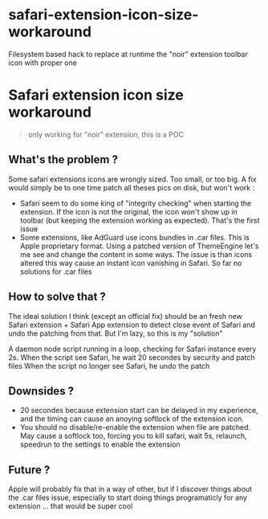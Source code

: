 # safari-extension-icon-size-workaround
Filesystem based hack to replace at runtime the "noir" extension toolbar icon with proper one

# Safari extension icon size workaround

> only working for "noir" extension, this is a POC

## What's the problem ?
Some safari extensions icons are wrongly sized. Too small, or too big.
A fix would simply be to one time patch all theses pics on disk, but won't work :
- Safari seem to do some king of "integrity checking" when starting the extension. If the icon is not the original, the icon won't show up in toolbar (but keeping the extension working as expected). That's the first issue
- Some extensions, like AdGuard use icons bundles in .car files. This is Apple proprietary format. Using a patched version of ThemeEngine let's me see and change the content in some ways. The issue is than icons altered this way cause an instant icon vanishing in Safari. So far no solutions for .car files

## How to solve that ?
The ideal solution I think (except an official fix) should be an fresh new Safari extension + Safari App extension to detect close event of Safari and undo the patching from that. But I'm lazy, so this is my "solution"

A daemon node script running in a loop, checking for Safari instance every 2s.
When the script see Safari, he wait 20 secondes by security and patch files
When the script no longer see Safari, he undo the patch

## Downsides ?
- 20 secondes because extension start can be delayed in my experience, and the timing can cause an anoying softlock of the extension icon.
- You should no disable/re-enable the extension when file are patched. May cause a softlock too, forcing you to kill safari, wait 5s, relaunch, speedrun to the settings to enable the extension


## Future ?
Apple will probably fix that in a way of other, but if I discover things about the .car files issue, especially to start doing things programaticly for any extension ... that would be super cool 
